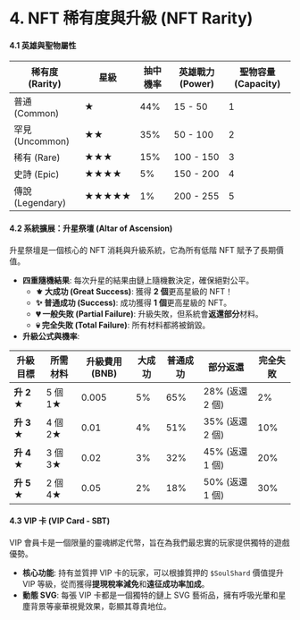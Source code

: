 # 4. NFT 稀有度與升級 (NFT Rarity)

#### **4.1 英雄與聖物屬性**

| 稀有度 (Rarity)   | 星級    | 抽中機率 | 英雄戰力 (Power) | 聖物容量 (Capacity) |
| -------------- | ----- | ---- | ------------ | --------------- |
| 普通 (Common)    | ★     | 44%  | 15 - 50      | 1               |
| 罕見 (Uncommon)  | ★★    | 35%  | 50 - 100     | 2               |
| 稀有 (Rare)      | ★★★   | 15%  | 100 - 150    | 3               |
| 史詩 (Epic)      | ★★★★  | 5%   | 150 - 200    | 4               |
| 傳說 (Legendary) | ★★★★★ | 1%   | 200 - 255    | 5               |

#### **4.2 系統擴展：升星祭壇 (Altar of Ascension)**

升星祭壇是一個核心的 NFT 消耗與升級系統，它為所有低階 NFT 賦予了長期價值。

* **四重隨機結果**: 每次升星的結果由鏈上隨機數決定，確保絕對公平。
  * **⚜️ 大成功 (Great Success)**: 獲得 **2 個**更高星級的 NFT！
  * **✨ 普通成功 (Success)**: 成功獲得 **1 個**更高星級的 NFT。
  * **💔 一般失敗 (Partial Failure)**: 升級失敗，但系統會**返還部分**材料。
  * **💀 完全失敗 (Total Failure)**: 所有材料都將被銷毀。
* **升級公式與機率**:

| 升級目標      | 所需材料   | 升級費用 (BNB) | 大成功 | 普通成功 | 部分返還         | 完全失敗 |
| --------- | ------ | ---------- | --- | ---- | ------------ | ---- |
| **升 2 ★** | 5 個 1★ | 0.005      | 5%  | 65%  | 28% (返還 2 個) | 2%   |
| **升 3 ★** | 4 個 2★ | 0.01       | 4%  | 51%  | 35% (返還 2 個) | 10%  |
| **升 4 ★** | 3 個 3★ | 0.02       | 3%  | 32%  | 45% (返還 1 個) | 20%  |
| **升 5 ★** | 2 個 4★ | 0.05       | 2%  | 18%  | 50% (返還 1 個) | 30%  |

#### **4.3 VIP 卡 (VIP Card - SBT)**

VIP 會員卡是一個限量的靈魂綁定代幣，旨在為我們最忠實的玩家提供獨特的遊戲優勢。

* **核心功能**: 持有並質押 VIP 卡的玩家，可以根據質押的 `$SoulShard` 價值提升 VIP 等級，從而獲得**提現稅率減免**和**遠征成功率加成**。
* **動態 SVG**: 每張 VIP 卡都是一個獨特的鏈上 SVG 藝術品，擁有呼吸光暈和星塵背景等豪華視覺效果，彰顯其尊貴地位。
